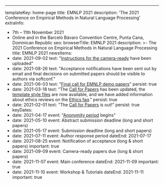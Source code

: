 ---
templateKey: home-page
title: EMNLP 2021
description: '<span class="avoid-breaks">The 2021 Conference</span> <span class="avoid-breaks">on Empirical Methods</span> <span class="avoid-breaks">in Natural Language Processing</span>'
extraInfo: 
  - 7th – 11th November 2021
  - Online and in the Barceló Bávaro Convention Centre, Punta Cana, Dominican Republic
seo:
  browserTitle: EMNLP 2021
  description: >-
    The 2021 Conference on Empirical Methods in Natural Language Processing
  title: EMNLP 2021
newsItems:
  - date: 2021-09-02
    text: "[Instructions for the camera-ready](/call-for-papers/camera-ready) have been uploaded"
  - date: 2021-08-26
    text: "Acceptance notifications have been sent out by email and final decisions on submitted papers should be visible to authors via softconf."
  - date: 2021-06-03
    text: "[Final call for EMNLP demo papers](/call-for-papers/demos)"
    persist: true
  - date: 2021-03-18
    text: "The [Call for Papers](/call-for-papers/) has been updated, the [template style files](call-for-papers/style-and-formatting) are now available, and we have added information about ethics reviews on the [Ethics faq](/call-for-papers/ethics-faq)."
    persist: true
  - date: 2021-02-01
    text: "The [Call for Papers](/call-for-papers/) is out!"
    persist: true
keyDates:
  - date: 2021-04-17
    event: "[Anonymity period](/call-for-papers#anonymity-period) begins"
  - date: 2021-05-10
    event: Abstract submission deadline (long and short papers)
  - date: 2021-05-17
    event: Submission deadline (long and short papers)
  - date: 2021-07-11
    event: Author response period
    dateEnd: 2021-07-17
  - date: 2021-08-25
    event: Notification of acceptance (long & short papers)
    important: true
  - date: 2021-09-09
    event: Camera-ready papers due (long & short papers)
  - date: 2021-11-07
    event: Main conference
    dateEnd: 2021-11-09
    important: true
  - date: 2021-11-10
    event: Workshop & Tutorials
    dateEnd: 2021-11-11
    important: true

